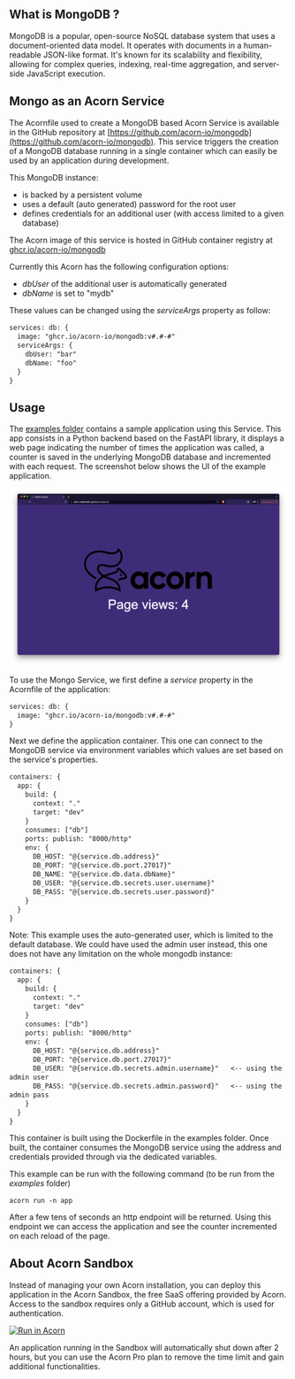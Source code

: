 ## What is MongoDB ?

MongoDB is a popular, open-source NoSQL database system that uses a document-oriented data model. It operates with documents in a human-readable JSON-like format. It's known for its scalability and flexibility, allowing for complex queries, indexing, real-time aggregation, and server-side JavaScript execution.

## Mongo as an Acorn Service

The Acornfile used to create a MongoDB based Acorn Service is available in the GitHub repository at [https://github.com/acorn-io/mongodb](https://github.com/acorn-io/mongodb). This service triggers the creation of a MongoDB database running in a single container which can easily be used by an application during development.

This MongoDB instance:
- is backed by a persistent volume
- uses a default (auto generated) password for the root user
- defines credentials for an additional user (with access limited to a given database)

The Acorn image of this service is hosted in GitHub container registry at [ghcr.io/acorn-io/mongodb](ghcr.io/acorn-io/mongodb)

Currently this Acorn has the following configuration options:
- *dbUser* of the additional user is automatically generated
- *dbName* is set to "mydb"

These values can be changed using the *serviceArgs* property as follow:

```
services: db: {
  image: "ghcr.io/acorn-io/mongodb:v#.#-#"
  serviceArgs: {
    dbUser: "bar"
    dbName: "foo"
  }
}
```

## Usage

The [examples folder](https://github.com/acorn-io/mongodb/tree/main/examples) contains a sample application using this Service. This app consists in a Python backend based on the FastAPI library, it displays a web page indicating the number of times the application was called, a counter is saved in the underlying MongoDB database and incremented with each request. The screenshot below shows the UI of the example application. 

![UI](./examples/images/ui.png)

To use the Mongo Service, we first define a *service* property in the Acornfile of the application:

```
services: db: {
  image: "ghcr.io/acorn-io/mongodb:v#.#-#"
}
```

Next we define the application container. This one can connect to the MongoDB service via environment variables which values are set based on the service's properties.

```
containers: {
  app: {
    build: {
      context: "."
      target: "dev"
    }
    consumes: ["db"]
    ports: publish: "8000/http"
    env: {
      DB_HOST: "@{service.db.address}"
      DB_PORT: "@{service.db.port.27017}"
      DB_NAME: "@{service.db.data.dbName}"
      DB_USER: "@{service.db.secrets.user.username}"
      DB_PASS: "@{service.db.secrets.user.password}"
    }
  }
}
```

Note: This example uses the auto-generated user, which is limited to the default database. We could have used the admin user instead, this one does not have any limitation on the whole mongodb instance:

```
containers: {
  app: {
    build: {
      context: "."
      target: "dev"
    }
    consumes: ["db"]
    ports: publish: "8000/http"
    env: {
      DB_HOST: "@{service.db.address}"
      DB_PORT: "@{service.db.port.27017}"
      DB_USER: "@{service.db.secrets.admin.username}"   <-- using the admin user
      DB_PASS: "@{service.db.secrets.admin.password}"   <-- using the admin pass
    }
  }
}
```

This container is built using the Dockerfile in the examples folder. Once built, the container consumes the MongoDB service using the address and credentials provided through via the dedicated variables.

This example can be run with the following command (to be run from the *examples* folder)

```
acorn run -n app
```

After a few tens of seconds an http endpoint will be returned. Using this endpoint we can access the application and see the counter incremented on each reload of the page.

## About Acorn Sandbox

Instead of managing your own Acorn installation, you can deploy this application in the Acorn Sandbox, the free SaaS offering provided by Acorn. Access to the sandbox requires only a GitHub account, which is used for authentication.

[![Run in Acorn](https://beta.acorn.io/v1-ui/run/badge?image=ghcr.io+acorn-io+mongodb+examples:v%23.%23-%23)](https://beta.acorn.io/run/ghcr.io/acorn-io/mongodb/examples:v%23.%23-%23)

An application running in the Sandbox will automatically shut down after 2 hours, but you can use the Acorn Pro plan to remove the time limit and gain additional functionalities.